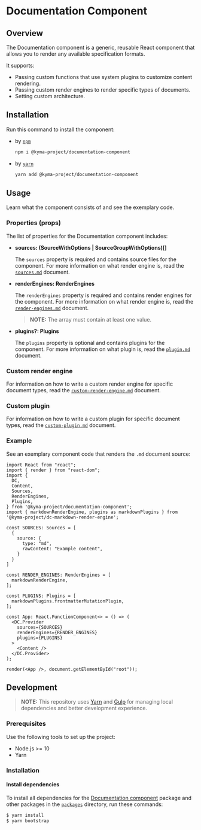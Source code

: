 # Documentation Component

## Overview

The Documentation component is a generic, reusable React component that allows you to render any available specification formats.

It supports:
- Passing custom functions that use system plugins to customize content rendering.
- Passing custom render engines to render specific types of documents.
- Setting custom architecture.

## Installation

Run this command to install the component:

- by [`npm`](https://www.npmjs.com/)
  ``` bash
  npm i @kyma-project/documentation-component
  ```

- by [`yarn`](https://yarnpkg.com/en/)
  ``` bash
  yarn add @kyma-project/documentation-component
  ```

## Usage

Learn what the component consists of and see the exemplary code.

### Properties (props)

The list of properties for the Documentation component includes:

  - **sources: (SourceWithOptions | SourceGroupWithOptions)[]**

    The `sources` property is required and contains source files for the component. For more information on what render engine is, read the [`sources.md`](./docs/props/sources.md) document.

  - **renderEngines: RenderEngines**

    The `renderEngines` property is required and contains render engines for the component. For more information on what render engine is, read the [`render-engines.md`](./docs/props/render-engines.md) document.
    
    > **NOTE:**  The array must contain at least one value.

  - **plugins?: Plugins**

    The `plugins` property is optional and contains plugins for the component. For more information on what plugin is, read the [`plugin.md`](./docs/props/plugins.md) document.

### Custom render engine

For information on how to write a custom render engine for specific document types, read the [`custom-render-engine.md`](./docs/guidelines/custom-render-engine.md) document.

### Custom plugin

For information on how to write a custom plugin for specific document types, read the [`custom-plugin.md`](./docs/guidelines/custom-plugin.md) document.

### Example

See an exemplary component code that renders the `.md` document source:

``` tsx
import React from "react";
import { render } from "react-dom";
import {
  DC,
  Content,
  Sources,
  RenderEngines,
  Plugins,
} from '@kyma-project/documentation-component';
import { markdownRenderEngine, plugins as markdownPlugins } from '@kyma-project/dc-markdown-render-engine';

const SOURCES: Sources = [
  {
    source: {
      type: "md",
      rawContent: "Example content",
    }
  }
]

const RENDER_ENGINES: RenderEngines = [
  markdownRenderEngine,
];

const PLUGINS: Plugins = [
  markdownPlugins.frontmatterMutationPlugin,
];

const App: React.FunctionComponent<> = () => (
  <DC.Provider
    sources={SOURCES}
    renderEngines={RENDER_ENGINES}
    plugins={PLUGINS}
  >
    <Content />
  </DC.Provider>
);

render(<App />, document.getElementById("root"));
```

## Development

> **NOTE:** This repository uses [Yarn](https://yarnpkg.com/en/) and [Gulp](https://gulpjs.com/) for managing local dependencies and better development experience.

### Prerequisites

Use the following tools to set up the project:

- Node.js >= 10
- Yarn

### Installation

#### Install dependencies

To install all dependencies for the [Documentation component](./packages/documentation-component) package and other packages in the [`packages`](./packages) directory, run these commands:

``` sh
$ yarn install
$ yarn bootstrap
```
